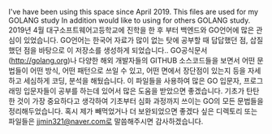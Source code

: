 I've have been using this space since April 2019. This files are used for my GOLANG study In addition would like to using for others GOLANG study.
2019년 4월 대구소프트웨어고등학교에 진학을 한 후 부터 백엔드와 GO언어에 많은 관심이 있었습니다.
GO언어는 한국어 자료가 많이 없는 탓에 공부할 때 답답했던 점, 삽질했던 점을 바탕으로 이 저장소를 생성하게 되었습니다.. 
GO공식문서(http://golang.org)나 다양한 해외 개발자들의 GITHUB 소스코드들을 보면서 어떤 문법들이 어떤 방식, 어떤 패턴으로 쓰일 수 있고, 어떤 면에서 장단점이 있는지 등을
자세하고 세심하게 코딩, 분석을 해뒀습니다. 이 파일들을 사용하여 많은 GO 입문자, 프로그래밍 입문자들이 공부를 하는데 있어서 많은 도움을 받았으면 좋겠습니다.
기초가 탄탄한 것이 가장 중요하다고 생각하여 기초부터 심화 과정까지 쓰이는 GO의 모든 문법들을 정리해두었습니다.
혹시 제가 빼먹었거나 더 보완되었으면 좋겠다 싶은 디렉토리 또는 파일들은 jjmin321@naver.com로 말씀해주시면 감사하겠습니다.
